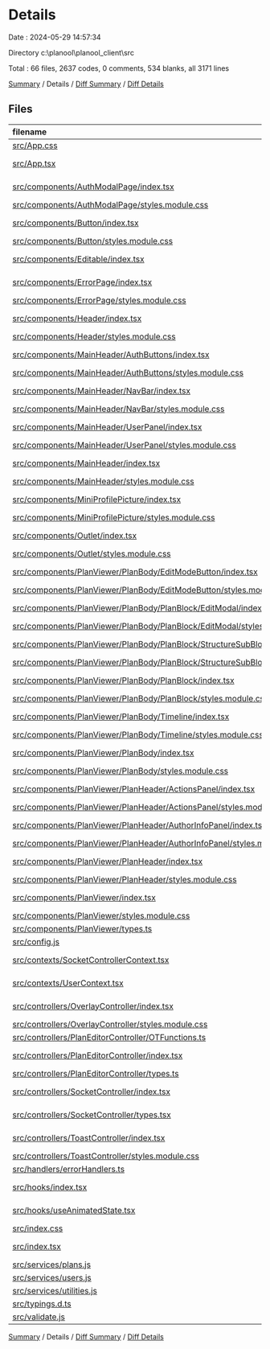 # Details

Date : 2024-05-29 14:57:34

Directory c:\\planool\\planool_client\\src

Total : 66 files,  2637 codes, 0 comments, 534 blanks, all 3171 lines

[Summary](results.md) / Details / [Diff Summary](diff.md) / [Diff Details](diff-details.md)

## Files
| filename | language | code | comment | blank | total |
| :--- | :--- | ---: | ---: | ---: | ---: |
| [src/App.css](/src/App.css) | CSS | 8 | 0 | 1 | 9 |
| [src/App.tsx](/src/App.tsx) | TypeScript JSX | 27 | 0 | 4 | 31 |
| [src/components/AuthModalPage/index.tsx](/src/components/AuthModalPage/index.tsx) | TypeScript JSX | 101 | 0 | 21 | 122 |
| [src/components/AuthModalPage/styles.module.css](/src/components/AuthModalPage/styles.module.css) | CSS | 130 | 0 | 17 | 147 |
| [src/components/Button/index.tsx](/src/components/Button/index.tsx) | TypeScript JSX | 33 | 0 | 5 | 38 |
| [src/components/Button/styles.module.css](/src/components/Button/styles.module.css) | CSS | 22 | 0 | 4 | 26 |
| [src/components/Editable/index.tsx](/src/components/Editable/index.tsx) | TypeScript JSX | 58 | 0 | 22 | 80 |
| [src/components/ErrorPage/index.tsx](/src/components/ErrorPage/index.tsx) | TypeScript JSX | 15 | 0 | 4 | 19 |
| [src/components/ErrorPage/styles.module.css](/src/components/ErrorPage/styles.module.css) | CSS | 17 | 0 | 3 | 20 |
| [src/components/Header/index.tsx](/src/components/Header/index.tsx) | TypeScript JSX | 26 | 0 | 6 | 32 |
| [src/components/Header/styles.module.css](/src/components/Header/styles.module.css) | CSS | 36 | 0 | 5 | 41 |
| [src/components/MainHeader/AuthButtons/index.tsx](/src/components/MainHeader/AuthButtons/index.tsx) | TypeScript JSX | 24 | 0 | 2 | 26 |
| [src/components/MainHeader/AuthButtons/styles.module.css](/src/components/MainHeader/AuthButtons/styles.module.css) | CSS | 3 | 0 | 1 | 4 |
| [src/components/MainHeader/NavBar/index.tsx](/src/components/MainHeader/NavBar/index.tsx) | TypeScript JSX | 20 | 0 | 4 | 24 |
| [src/components/MainHeader/NavBar/styles.module.css](/src/components/MainHeader/NavBar/styles.module.css) | CSS | 10 | 0 | 1 | 11 |
| [src/components/MainHeader/UserPanel/index.tsx](/src/components/MainHeader/UserPanel/index.tsx) | TypeScript JSX | 15 | 0 | 4 | 19 |
| [src/components/MainHeader/UserPanel/styles.module.css](/src/components/MainHeader/UserPanel/styles.module.css) | CSS | 8 | 0 | 1 | 9 |
| [src/components/MainHeader/index.tsx](/src/components/MainHeader/index.tsx) | TypeScript JSX | 18 | 0 | 4 | 22 |
| [src/components/MainHeader/styles.module.css](/src/components/MainHeader/styles.module.css) | CSS | 6 | 0 | 1 | 7 |
| [src/components/MiniProfilePicture/index.tsx](/src/components/MiniProfilePicture/index.tsx) | TypeScript JSX | 33 | 0 | 6 | 39 |
| [src/components/MiniProfilePicture/styles.module.css](/src/components/MiniProfilePicture/styles.module.css) | CSS | 12 | 0 | 3 | 15 |
| [src/components/Outlet/index.tsx](/src/components/Outlet/index.tsx) | TypeScript JSX | 59 | 0 | 15 | 74 |
| [src/components/Outlet/styles.module.css](/src/components/Outlet/styles.module.css) | CSS | 29 | 0 | 5 | 34 |
| [src/components/PlanViewer/PlanBody/EditModeButton/index.tsx](/src/components/PlanViewer/PlanBody/EditModeButton/index.tsx) | TypeScript JSX | 22 | 0 | 6 | 28 |
| [src/components/PlanViewer/PlanBody/EditModeButton/styles.module.css](/src/components/PlanViewer/PlanBody/EditModeButton/styles.module.css) | CSS | 16 | 0 | 2 | 18 |
| [src/components/PlanViewer/PlanBody/PlanBlock/EditModal/index.tsx](/src/components/PlanViewer/PlanBody/PlanBlock/EditModal/index.tsx) | TypeScript JSX | 90 | 0 | 17 | 107 |
| [src/components/PlanViewer/PlanBody/PlanBlock/EditModal/styles.module.css](/src/components/PlanViewer/PlanBody/PlanBlock/EditModal/styles.module.css) | CSS | 56 | 0 | 7 | 63 |
| [src/components/PlanViewer/PlanBody/PlanBlock/StructureSubBlock/index.tsx](/src/components/PlanViewer/PlanBody/PlanBlock/StructureSubBlock/index.tsx) | TypeScript JSX | 56 | 0 | 10 | 66 |
| [src/components/PlanViewer/PlanBody/PlanBlock/StructureSubBlock/styles.module.css](/src/components/PlanViewer/PlanBody/PlanBlock/StructureSubBlock/styles.module.css) | CSS | 66 | 0 | 9 | 75 |
| [src/components/PlanViewer/PlanBody/PlanBlock/index.tsx](/src/components/PlanViewer/PlanBody/PlanBlock/index.tsx) | TypeScript JSX | 56 | 0 | 10 | 66 |
| [src/components/PlanViewer/PlanBody/PlanBlock/styles.module.css](/src/components/PlanViewer/PlanBody/PlanBlock/styles.module.css) | CSS | 104 | 0 | 15 | 119 |
| [src/components/PlanViewer/PlanBody/Timeline/index.tsx](/src/components/PlanViewer/PlanBody/Timeline/index.tsx) | TypeScript JSX | 52 | 0 | 11 | 63 |
| [src/components/PlanViewer/PlanBody/Timeline/styles.module.css](/src/components/PlanViewer/PlanBody/Timeline/styles.module.css) | CSS | 84 | 0 | 16 | 100 |
| [src/components/PlanViewer/PlanBody/index.tsx](/src/components/PlanViewer/PlanBody/index.tsx) | TypeScript JSX | 41 | 0 | 7 | 48 |
| [src/components/PlanViewer/PlanBody/styles.module.css](/src/components/PlanViewer/PlanBody/styles.module.css) | CSS | 17 | 0 | 3 | 20 |
| [src/components/PlanViewer/PlanHeader/ActionsPanel/index.tsx](/src/components/PlanViewer/PlanHeader/ActionsPanel/index.tsx) | TypeScript JSX | 12 | 0 | 3 | 15 |
| [src/components/PlanViewer/PlanHeader/ActionsPanel/styles.module.css](/src/components/PlanViewer/PlanHeader/ActionsPanel/styles.module.css) | CSS | 16 | 0 | 3 | 19 |
| [src/components/PlanViewer/PlanHeader/AuthorInfoPanel/index.tsx](/src/components/PlanViewer/PlanHeader/AuthorInfoPanel/index.tsx) | TypeScript JSX | 13 | 0 | 3 | 16 |
| [src/components/PlanViewer/PlanHeader/AuthorInfoPanel/styles.module.css](/src/components/PlanViewer/PlanHeader/AuthorInfoPanel/styles.module.css) | CSS | 17 | 0 | 2 | 19 |
| [src/components/PlanViewer/PlanHeader/index.tsx](/src/components/PlanViewer/PlanHeader/index.tsx) | TypeScript JSX | 21 | 0 | 4 | 25 |
| [src/components/PlanViewer/PlanHeader/styles.module.css](/src/components/PlanViewer/PlanHeader/styles.module.css) | CSS | 10 | 0 | 1 | 11 |
| [src/components/PlanViewer/index.tsx](/src/components/PlanViewer/index.tsx) | TypeScript JSX | 74 | 0 | 14 | 88 |
| [src/components/PlanViewer/styles.module.css](/src/components/PlanViewer/styles.module.css) | CSS | 0 | 0 | 1 | 1 |
| [src/components/PlanViewer/types.ts](/src/components/PlanViewer/types.ts) | TypeScript | 56 | 0 | 6 | 62 |
| [src/config.js](/src/config.js) | JavaScript | 17 | 0 | 4 | 21 |
| [src/contexts/SocketControllerContext.tsx](/src/contexts/SocketControllerContext.tsx) | TypeScript JSX | 29 | 0 | 9 | 38 |
| [src/contexts/UserContext.tsx](/src/contexts/UserContext.tsx) | TypeScript JSX | 51 | 0 | 9 | 60 |
| [src/controllers/OverlayController/index.tsx](/src/controllers/OverlayController/index.tsx) | TypeScript JSX | 80 | 0 | 19 | 99 |
| [src/controllers/OverlayController/styles.module.css](/src/controllers/OverlayController/styles.module.css) | CSS | 21 | 0 | 3 | 24 |
| [src/controllers/PlanEditorController/OTFunctions.ts](/src/controllers/PlanEditorController/OTFunctions.ts) | TypeScript | 140 | 0 | 24 | 164 |
| [src/controllers/PlanEditorController/index.tsx](/src/controllers/PlanEditorController/index.tsx) | TypeScript JSX | 212 | 0 | 63 | 275 |
| [src/controllers/PlanEditorController/types.ts](/src/controllers/PlanEditorController/types.ts) | TypeScript | 27 | 0 | 4 | 31 |
| [src/controllers/SocketController/index.tsx](/src/controllers/SocketController/index.tsx) | TypeScript JSX | 166 | 0 | 51 | 217 |
| [src/controllers/SocketController/types.tsx](/src/controllers/SocketController/types.tsx) | TypeScript JSX | 10 | 0 | 3 | 13 |
| [src/controllers/ToastController/index.tsx](/src/controllers/ToastController/index.tsx) | TypeScript JSX | 62 | 0 | 12 | 74 |
| [src/controllers/ToastController/styles.module.css](/src/controllers/ToastController/styles.module.css) | CSS | 63 | 0 | 6 | 69 |
| [src/handlers/errorHandlers.ts](/src/handlers/errorHandlers.ts) | TypeScript | 14 | 0 | 3 | 17 |
| [src/hooks/index.tsx](/src/hooks/index.tsx) | TypeScript JSX | 4 | 0 | 2 | 6 |
| [src/hooks/useAnimatedState.tsx](/src/hooks/useAnimatedState.tsx) | TypeScript JSX | 22 | 0 | 9 | 31 |
| [src/index.css](/src/index.css) | CSS | 35 | 0 | 4 | 39 |
| [src/index.tsx](/src/index.tsx) | TypeScript JSX | 12 | 0 | 2 | 14 |
| [src/services/plans.js](/src/services/plans.js) | JavaScript | 12 | 0 | 3 | 15 |
| [src/services/users.js](/src/services/users.js) | JavaScript | 40 | 0 | 7 | 47 |
| [src/services/utilities.js](/src/services/utilities.js) | JavaScript | 22 | 0 | 4 | 26 |
| [src/typings.d.ts](/src/typings.d.ts) | TypeScript | 1 | 0 | 1 | 2 |
| [src/validate.js](/src/validate.js) | JavaScript | 8 | 0 | 3 | 11 |

[Summary](results.md) / Details / [Diff Summary](diff.md) / [Diff Details](diff-details.md)